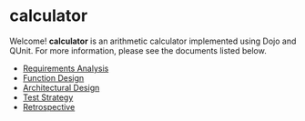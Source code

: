 calculator
==========
Welcome! **calculator** is an arithmetic calculator implemented using Dojo and QUnit.
For more information, please see the documents listed below.

- [Requirements Analysis](https://github.com/andrewaliu/calculator/wiki/Requirements-Analysis)
- [Function Design](https://github.com/andrewaliu/calculator/wiki/Functional-Design)
- [Architectural Design](https://github.com/andrewaliu/calculator/wiki/Architectural-Design)
- [Test Strategy](https://github.com/andrewaliu/calculator/wiki/Test-Strategy)
- [Retrospective](https://github.com/andrewaliu/calculator/wiki/Retrospective)
